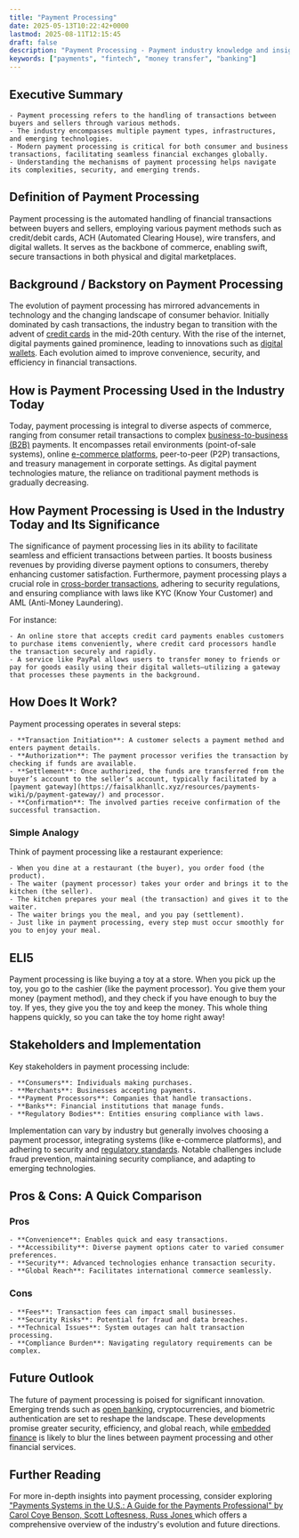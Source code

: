 ```yaml
---
title: "Payment Processing"
date: 2025-05-13T10:22:42+0000
lastmod: 2025-08-11T12:15:45
draft: false
description: "Payment Processing - Payment industry knowledge and insights"
keywords: ["payments", "fintech", "money transfer", "banking"]
---
```


## Executive Summary

 	- Payment processing refers to the handling of transactions between buyers and sellers through various methods.
 	- The industry encompasses multiple payment types, infrastructures, and emerging technologies.
 	- Modern payment processing is critical for both consumer and business transactions, facilitating seamless financial exchanges globally.
 	- Understanding the mechanisms of payment processing helps navigate its complexities, security, and emerging trends.

## Definition of Payment Processing
Payment processing is the automated handling of financial transactions between buyers and sellers, employing various payment methods such as credit/debit cards, ACH (Automated Clearing House), wire transfers, and digital wallets. It serves as the backbone of commerce, enabling swift, secure transactions in both physical and digital marketplaces.
## Background / Backstory on Payment Processing
The evolution of payment processing has mirrored advancements in technology and the changing landscape of consumer behavior. Initially dominated by cash transactions, the industry began to transition with the advent of [credit cards](https://faisalkhanllc.xyz/resources/payments-wiki/c/credit-card/) in the mid-20th century. With the rise of the internet, digital payments gained prominence, leading to innovations such as [digital wallets](https://faisalkhanllc.xyz/resources/payments-wiki/d/digital-wallet/). Each evolution aimed to improve convenience, security, and efficiency in financial transactions.
## How is Payment Processing Used in the Industry Today
Today, payment processing is integral to diverse aspects of commerce, ranging from consumer retail transactions to complex [business-to-business (B2B)](https://faisalkhanllc.xyz/resources/payments-wiki/b/business-to-business-b2b/) payments. It encompasses retail environments (point-of-sale systems), online [e-commerce platforms](https://faisalkhanllc.xyz/resources/payments-wiki/e/e-commerce-platforms/), peer-to-peer (P2P) transactions, and treasury management in corporate settings. As digital payment technologies mature, the reliance on traditional payment methods is gradually decreasing.
## How Payment Processing is Used in the Industry Today and Its Significance
The significance of payment processing lies in its ability to facilitate seamless and efficient transactions between parties. It boosts business revenues by providing diverse payment options to consumers, thereby enhancing customer satisfaction. Furthermore, payment processing plays a crucial role in [cross-border transactions](https://faisalkhanllc.xyz/resources/payments-wiki/c/cross-border-payments/), adhering to security regulations, and ensuring compliance with laws like KYC (Know Your Customer) and AML (Anti-Money Laundering).

For instance:

 	- An online store that accepts credit card payments enables customers to purchase items conveniently, where credit card processors handle the transaction securely and rapidly.
 	- A service like PayPal allows users to transfer money to friends or pay for goods easily using their digital wallets—utilizing a gateway that processes these payments in the background.

## How Does It Work?
Payment processing operates in several steps:

 	- **Transaction Initiation**: A customer selects a payment method and enters payment details.
 	- **Authorization**: The payment processor verifies the transaction by checking if funds are available.
 	- **Settlement**: Once authorized, the funds are transferred from the buyer’s account to the seller’s account, typically facilitated by a [payment gateway](https://faisalkhanllc.xyz/resources/payments-wiki/p/payment-gateway/) and processor.
 	- **Confirmation**: The involved parties receive confirmation of the successful transaction.

### Simple Analogy
Think of payment processing like a restaurant experience:

 	- When you dine at a restaurant (the buyer), you order food (the product).
 	- The waiter (payment processor) takes your order and brings it to the kitchen (the seller).
 	- The kitchen prepares your meal (the transaction) and gives it to the waiter.
 	- The waiter brings you the meal, and you pay (settlement).
 	- Just like in payment processing, every step must occur smoothly for you to enjoy your meal.

## ELI5
Payment processing is like buying a toy at a store. When you pick up the toy, you go to the cashier (like the payment processor). You give them your money (payment method), and they check if you have enough to buy the toy. If yes, they give you the toy and keep the money. This whole thing happens quickly, so you can take the toy home right away!
## Stakeholders and Implementation
Key stakeholders in payment processing include:

 	- **Consumers**: Individuals making purchases.
 	- **Merchants**: Businesses accepting payments.
 	- **Payment Processors**: Companies that handle transactions.
 	- **Banks**: Financial institutions that manage funds.
 	- **Regulatory Bodies**: Entities ensuring compliance with laws.

Implementation can vary by industry but generally involves choosing a payment processor, integrating systems (like e-commerce platforms), and adhering to security and [regulatory standards](https://faisalkhanllc.xyz/resources/payments-wiki/a/aml-compliance/). Notable challenges include fraud prevention, maintaining security compliance, and adapting to emerging technologies.
## Pros & Cons: A Quick Comparison
### Pros

 	- **Convenience**: Enables quick and easy transactions.
 	- **Accessibility**: Diverse payment options cater to varied consumer preferences.
 	- **Security**: Advanced technologies enhance transaction security.
 	- **Global Reach**: Facilitates international commerce seamlessly.

### Cons

 	- **Fees**: Transaction fees can impact small businesses.
 	- **Security Risks**: Potential for fraud and data breaches.
 	- **Technical Issues**: System outages can halt transaction processing.
 	- **Compliance Burden**: Navigating regulatory requirements can be complex.

## Future Outlook
The future of payment processing is poised for significant innovation. Emerging trends such as [open banking](https://faisalkhanllc.xyz/resources/payments-wiki/o/open-banking/), cryptocurrencies, and biometric authentication are set to reshape the landscape. These developments promise greater security, efficiency, and global reach, while [embedded finance](https://faisalkhanllc.xyz/resources/payments-wiki/e/embedded-finance/) is likely to blur the lines between payment processing and other financial services.
## Further Reading
For more in-depth insights into payment processing, consider exploring ["Payments Systems in the U.S.: A Guide for the Payments Professional" by Carol Coye Benson, Scott Loftesness, Russ Jones ](https://www.goodreads.com/book/show/36055478-payments-systems-in-the-u-s)which offers a comprehensive overview of the industry's evolution and future directions.

```

```